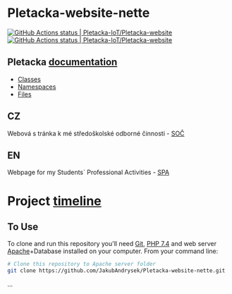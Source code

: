 # Pletacka-website-nette

 [<!--lint ignore no-dead-urls-->![GitHub Actions status | Pletacka-IoT/Pletacka-website](https://github.com/Pletacka-IoT/Pletacka-website/workflows/PHP%20Tests/badge.svg)](https://github.com/Pletacka-IoT/Pletacka-website/actions?workflow=PHP+Tests) [<!--lint ignore no-dead-urls-->![GitHub Actions status | Pletacka-IoT/Pletacka-website](https://github.com/Pletacka-IoT/Pletacka-website/workflows/Deploy%20documentation/badge.svg)](https://github.com/Pletacka-IoT/Pletacka-website/actions?workflow=Deploy+documentation)

<h2>Pletacka <a href="https://jakubandrysek.github.io/Pletacka-website-nette">documentation</a></h2>

- [Classes](https://jakubandrysek.github.io/Pletacka-website-nette/annotated.html) 
- [Namespaces](https://jakubandrysek.github.io/Pletacka-website-nette/namespaces.html) 
- [Files](https://jakubandrysek.github.io/Pletacka-website-nette/files.html)

## CZ
Webová s tránka k mé středoškolské odborné činnosti - [SOČ](http://www.soc.cz/)

## EN
Webpage for my Students` Professional Activities - [SPA](http://www.soc.cz/english/)

<h1>Project <a href="https://github.com/JakubAndrysek/Pletacka-website-nette/releases">timeline</a></h1>

## To Use

To clone and run this repository you'll need [Git](https://git-scm.com),  [PHP 7.4](https://www.php.net/downloads.php) and web server [Apache](https://httpd.apache.org/download.cgi)+Database installed on your computer. From your command line:

```bash
# Clone this repository to Apache server folder
git clone https://github.com/JakubAndrysek/Pletacka-website-nette.git
``` 
...
